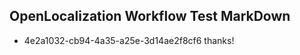 ## OpenLocalization Workflow Test MarkDown
* 4e2a1032-cb94-4a35-a25e-3d14ae2f8cf6 thanks!

<!--HONumber=Aug16_HO5-->


